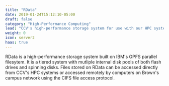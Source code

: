 ```yaml
---
title: "RData"
date: 2019-01-24T15:12:10-05:00
draft: false
category: "High-Performance Computing"
lead: "CCV's high-performance storage system for use with our HPC systems."
weight: 0
icon: server2
haas: true
---
```

RData is a high-performance storage system built on IBM's GPFS parallel filesytem. It is a tiered system with mutliple internal disk pools of both flash drives and spinning disks. Files stored on RData can be accessed directly from CCV's HPC systems or accessed remotely by computers on Brown's campus network using the CIFS file access protocol.

